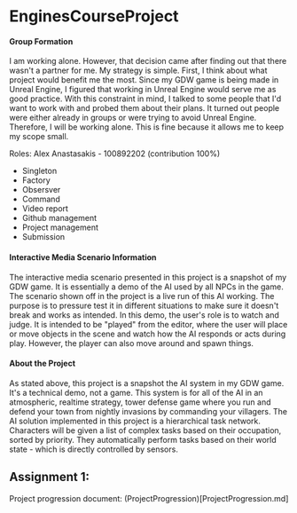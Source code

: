 # EnginesCourseProject
 
#### Group Formation

I am working alone. However, that decision came after finding out that there wasn't a partner for me. My strategy is simple. First, I think about what project would benefit me the most. Since my GDW game is being made in Unreal Engine, I figured that working in Unreal Engine would serve me as good practice. With this constraint in mind, I talked to some people that I'd want to work with and probed them about their plans. It turned out people were either already in groups or were trying to avoid Unreal Engine. Therefore, I will be working alone. This is fine because it allows me to keep my scope small.

Roles:
Alex Anastasakis - 100892202 (contribution 100%)
 - Singleton
 - Factory
 - Obsersver
 - Command
 - Video report
 - Github management
 - Project management
 - Submission


#### Interactive Media Scenario Information

The interactive media scenario presented in this project is a snapshot of my GDW game. It is essentially a demo of the AI used by all NPCs in the game. The scenario shown off in the project is a live run of this AI working. The purpose is to pressure test it in different situations to make sure it doesn't break and works as intended. In this demo, the user's role is to watch and judge. It is intended to be "played" from the editor, where the user will place or move objects in the scene and watch how the AI responds or acts during play. However, the player can also move around and spawn things.


#### About the Project

As stated above, this project is a snapshot the AI system in my GDW game. It's a technical demo, not a game. 
This system is for all of the AI in an atmospheric, realtime strategy, tower defense game where you run and defend your town from nightly invasions by commanding your villagers. The AI solution implemented in this project is a hierarchical task network. Characters will be given a list of complex tasks based on their occupation, sorted by priority. They automatically perform tasks based on their world state - which is directly controlled by sensors.

## Assignment 1:
Project progression document: (ProjectProgression)[ProjectProgression.md]
